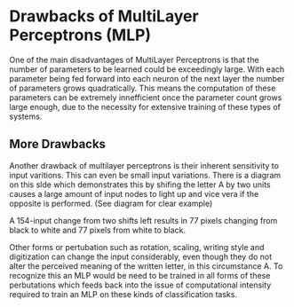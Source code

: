# Drawbacks of MultiLayer Perceptrons (MLP)

One of the main disadvantages of MultiLayer Perceptrons is that the number of parameters to be learned could be exceedingly large. 
With each parameter being fed forward into each neuron of the next layer the number of parameters grows quadratically. 
This means the computation of these parameters can be extremely innefficient once the parameter count grows large enough, due to the necessity for extensive training of these types of systems. 

## More Drawbacks 

Another drawback of multilayer perceptrons is their inherent sensitivity to input varitions. This can even be small input variations. 
There is a diagram on this slde which demonstrates this by shifing the letter A by two units causes a large amount of input nodes to light up and vice vera if the opposite is performed. (See diagram for clear example)

A 154-input change from two shifts left results in 77 pixels changing from black to white and 77 pixels from white to black. 

Other forms or pertubation such as rotation, scaling, writing style and digitization can change the input considerably, even though they do not alter the perceived meaning of the written letter, in this circumstance A.
To recognize this an MLP would be need to be trained in all forms of these perbutations which feeds back into the issue of computational intensity required to train an MLP on these kinds of classification tasks.   
